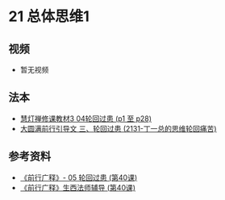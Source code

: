 # 21 总体思维1

## 视频
- 暂无视频

## 法本
- [慧灯禅修课教材3 04轮回过患 (p1 至 p28)](/books/b3/3-04/#p1)
- [大圆满前行引导文 三、轮回过患 (2131-丁一总的思维轮回痛苦)](/books/dymqx/#2131-丁一总的思维轮回痛苦)

## 参考资料
- [《前行广释》- 05 轮回过患 (第40课)](/refs/qxgs/qxgs-05lh#前行广释第040)
- [《前行广释》生西法师辅导 (第40课)](/refs/qxgs/fudao/qxgsfd-05lh/#前行广释第040辅导)